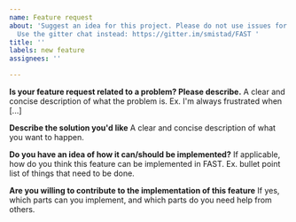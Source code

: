 ```yaml
---
name: Feature request
about: 'Suggest an idea for this project. Please do not use issues for questions.
  Use the gitter chat instead: https://gitter.im/smistad/FAST '
title: ''
labels: new feature
assignees: ''

---
```


**Is your feature request related to a problem? Please describe.**
A clear and concise description of what the problem is. Ex. I'm always frustrated when [...]

**Describe the solution you'd like**
A clear and concise description of what you want to happen.

**Do you have an idea of how it can/should be implemented?**
If applicable, how do you think this feature can be implemented in FAST.
Ex. bullet point list of things that need to be done.

**Are you willing to contribute to the implementation of this feature**
If yes, which parts can you implement, and which parts do you need help from others.
